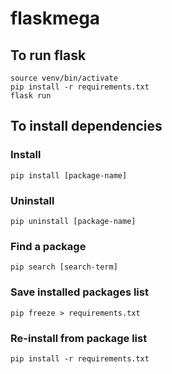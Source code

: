 # flaskmega
## To run flask
```
source venv/bin/activate
pip install -r requirements.txt
flask run
```
## To install dependencies
### Install
```
pip install [package-name]
```
### Uninstall
```
pip uninstall [package-name]
```
### Find a package
```
pip search [search-term]
```
### Save installed packages list
```
pip freeze > requirements.txt
```
### Re-install from package list
```
pip install -r requirements.txt
```